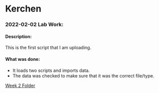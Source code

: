 # Kerchen

### 2022-02-02 Lab Work:
#### Description:
  This is the first script that I am uploading. 

#### What was done:
* It loads two scripts and imports data. 
* The data was checked to make sure that it was the correct file/type.
  
[Week 2 Folder](https://github.com/Biol551-CSUN/Kerchen/tree/main/Week_02)

